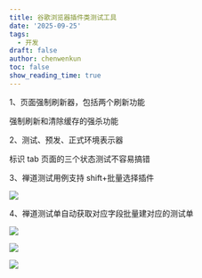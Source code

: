 ```yaml
---
title: 谷歌浏览器插件类测试工具
date: '2025-09-25'
tags:
  - 开发
draft: false
author: chenwenkun
toc: false
show_reading_time: true
---
```

1、页面强制刷新器，包括两个刷新功能

强制刷新和清除缓存的强杀功能

2、测试、预发、正式环境表示器

标识 tab 页面的三个状态测试不容易搞错

3、禅道测试用例支持 shift+批量选择插件

![](https://prod-files-secure.s3.us-west-2.amazonaws.com/c205fb54-92b2-4987-8be3-972b67d27acc/7ca8990d-2ef0-4ad6-8256-c807dbb8b3d5/image.png?X-Amz-Algorithm=AWS4-HMAC-SHA256&X-Amz-Content-Sha256=UNSIGNED-PAYLOAD&X-Amz-Credential=ASIAZI2LB466RXUU4KOF%2F20251019%2Fus-west-2%2Fs3%2Faws4_request&X-Amz-Date=20251019T121839Z&X-Amz-Expires=3600&X-Amz-Security-Token=IQoJb3JpZ2luX2VjECgaCXVzLXdlc3QtMiJHMEUCIFkzKXRgZUeXiHZ9JHh0e9htebU6jUuuHoN6qmGm8JXMAiEAhP48uD3A3tPV6jANCUQxhEiof9npgxp6GdPgrn7BnwkqiAQI0f%2F%2F%2F%2F%2F%2F%2F%2F%2F%2FARAAGgw2Mzc0MjMxODM4MDUiDKkajuItSPc%2BUpEuwircA%2FFuxju%2FuEhdbeIAVzjB9qTULAj5KlGaJeW0kM2RQLBNG%2BcTs2t1Uh%2FrLz3IkatIsoIzF%2B0YJQOSRddXODJVk0fCKl85gg7uMGJPPtiNxtIQhEQ6DFNb0hjacuHoxdEsHbbCkFEoHG5BvkpPxkj5rSsf%2FVni2JMgMcMf%2BTrVsUqhQ99CLQfdIcdGfB2J8%2BO9LMOJxbU1vhc6q9sLCNWzZBoovUE676AEY0nO1lde0tJyjRUxwMP0zv%2BbCCODy3PwfCsXUHo1XjFi5kgtVJ0UU19U4dPoGOS%2BkpzHFhMy96uZcJComTUPl%2B6Lb%2Bu7OY7XyOhtbklIrvFrTCueL69TSJryziJRTJBncKhzj9ORM5ZQ78Oa7lHfxNNUHoAEfkOCp7t7gh3O4tD14%2FVgQsswk0WPpB8BmJtKQHmsJ%2BGNS%2BKT85PY3upwhg%2Br6Z0ZGJpeb47nY0Acr%2BA5h2aHl2Afr7C057oJGNvYM5fGdwnUSRVitShTuk86Xc0eIA9XG030mpzoql4n3le0UbB18FbCopo3xguDPIfdQNvlSoaqvKpQK67J1zP7IZkBAJrr1fNvpHBcDArOrE%2BmUKBoYEPwDueFJ%2FkEaFh5yCFfN0Y%2BiLL1Etr7ZobudyQGHXIlMPam0scGOqUBQh4pb8F4oPDTYuSJ4Sg6B3hDtUeBkvNHjD5qq6ub5MC6qkLa8cyWKo7d%2BPbNNeoFoYAXuZfD533AvpUwUPwJc38uW4PJndJMjppH%2BUeiIxoeAss45yf93McxtuM%2B33cO8idcfVcCd1PLuiK5blj6jiD1SAm%2FuP4X3KvLGu%2FrMfQDK3SVKkqO9DDxikYe3X70b5njBB23E0kg9k1KJDjWofBojXKO&X-Amz-Signature=18f2e6056a6f424082376e3db58cef578b7ff297a12efedd3ae183c551f4f87d&X-Amz-SignedHeaders=host&x-amz-checksum-mode=ENABLED&x-id=GetObject)

4、禅道测试单自动获取对应字段批量建对应的测试单

![](https://prod-files-secure.s3.us-west-2.amazonaws.com/c205fb54-92b2-4987-8be3-972b67d27acc/1ea39b01-dd1c-4a56-bb09-4fe87447f5c7/image.png?X-Amz-Algorithm=AWS4-HMAC-SHA256&X-Amz-Content-Sha256=UNSIGNED-PAYLOAD&X-Amz-Credential=ASIAZI2LB466RXUU4KOF%2F20251019%2Fus-west-2%2Fs3%2Faws4_request&X-Amz-Date=20251019T121839Z&X-Amz-Expires=3600&X-Amz-Security-Token=IQoJb3JpZ2luX2VjECgaCXVzLXdlc3QtMiJHMEUCIFkzKXRgZUeXiHZ9JHh0e9htebU6jUuuHoN6qmGm8JXMAiEAhP48uD3A3tPV6jANCUQxhEiof9npgxp6GdPgrn7BnwkqiAQI0f%2F%2F%2F%2F%2F%2F%2F%2F%2F%2FARAAGgw2Mzc0MjMxODM4MDUiDKkajuItSPc%2BUpEuwircA%2FFuxju%2FuEhdbeIAVzjB9qTULAj5KlGaJeW0kM2RQLBNG%2BcTs2t1Uh%2FrLz3IkatIsoIzF%2B0YJQOSRddXODJVk0fCKl85gg7uMGJPPtiNxtIQhEQ6DFNb0hjacuHoxdEsHbbCkFEoHG5BvkpPxkj5rSsf%2FVni2JMgMcMf%2BTrVsUqhQ99CLQfdIcdGfB2J8%2BO9LMOJxbU1vhc6q9sLCNWzZBoovUE676AEY0nO1lde0tJyjRUxwMP0zv%2BbCCODy3PwfCsXUHo1XjFi5kgtVJ0UU19U4dPoGOS%2BkpzHFhMy96uZcJComTUPl%2B6Lb%2Bu7OY7XyOhtbklIrvFrTCueL69TSJryziJRTJBncKhzj9ORM5ZQ78Oa7lHfxNNUHoAEfkOCp7t7gh3O4tD14%2FVgQsswk0WPpB8BmJtKQHmsJ%2BGNS%2BKT85PY3upwhg%2Br6Z0ZGJpeb47nY0Acr%2BA5h2aHl2Afr7C057oJGNvYM5fGdwnUSRVitShTuk86Xc0eIA9XG030mpzoql4n3le0UbB18FbCopo3xguDPIfdQNvlSoaqvKpQK67J1zP7IZkBAJrr1fNvpHBcDArOrE%2BmUKBoYEPwDueFJ%2FkEaFh5yCFfN0Y%2BiLL1Etr7ZobudyQGHXIlMPam0scGOqUBQh4pb8F4oPDTYuSJ4Sg6B3hDtUeBkvNHjD5qq6ub5MC6qkLa8cyWKo7d%2BPbNNeoFoYAXuZfD533AvpUwUPwJc38uW4PJndJMjppH%2BUeiIxoeAss45yf93McxtuM%2B33cO8idcfVcCd1PLuiK5blj6jiD1SAm%2FuP4X3KvLGu%2FrMfQDK3SVKkqO9DDxikYe3X70b5njBB23E0kg9k1KJDjWofBojXKO&X-Amz-Signature=c8df8f0dd7681d2c59bff9ca555b2709867c220d5884c430035ff54e75d01418&X-Amz-SignedHeaders=host&x-amz-checksum-mode=ENABLED&x-id=GetObject)

![](https://prod-files-secure.s3.us-west-2.amazonaws.com/c205fb54-92b2-4987-8be3-972b67d27acc/fa727f1d-546c-42aa-9508-d8d3d1275bcd/image.png?X-Amz-Algorithm=AWS4-HMAC-SHA256&X-Amz-Content-Sha256=UNSIGNED-PAYLOAD&X-Amz-Credential=ASIAZI2LB466RXUU4KOF%2F20251019%2Fus-west-2%2Fs3%2Faws4_request&X-Amz-Date=20251019T121839Z&X-Amz-Expires=3600&X-Amz-Security-Token=IQoJb3JpZ2luX2VjECgaCXVzLXdlc3QtMiJHMEUCIFkzKXRgZUeXiHZ9JHh0e9htebU6jUuuHoN6qmGm8JXMAiEAhP48uD3A3tPV6jANCUQxhEiof9npgxp6GdPgrn7BnwkqiAQI0f%2F%2F%2F%2F%2F%2F%2F%2F%2F%2FARAAGgw2Mzc0MjMxODM4MDUiDKkajuItSPc%2BUpEuwircA%2FFuxju%2FuEhdbeIAVzjB9qTULAj5KlGaJeW0kM2RQLBNG%2BcTs2t1Uh%2FrLz3IkatIsoIzF%2B0YJQOSRddXODJVk0fCKl85gg7uMGJPPtiNxtIQhEQ6DFNb0hjacuHoxdEsHbbCkFEoHG5BvkpPxkj5rSsf%2FVni2JMgMcMf%2BTrVsUqhQ99CLQfdIcdGfB2J8%2BO9LMOJxbU1vhc6q9sLCNWzZBoovUE676AEY0nO1lde0tJyjRUxwMP0zv%2BbCCODy3PwfCsXUHo1XjFi5kgtVJ0UU19U4dPoGOS%2BkpzHFhMy96uZcJComTUPl%2B6Lb%2Bu7OY7XyOhtbklIrvFrTCueL69TSJryziJRTJBncKhzj9ORM5ZQ78Oa7lHfxNNUHoAEfkOCp7t7gh3O4tD14%2FVgQsswk0WPpB8BmJtKQHmsJ%2BGNS%2BKT85PY3upwhg%2Br6Z0ZGJpeb47nY0Acr%2BA5h2aHl2Afr7C057oJGNvYM5fGdwnUSRVitShTuk86Xc0eIA9XG030mpzoql4n3le0UbB18FbCopo3xguDPIfdQNvlSoaqvKpQK67J1zP7IZkBAJrr1fNvpHBcDArOrE%2BmUKBoYEPwDueFJ%2FkEaFh5yCFfN0Y%2BiLL1Etr7ZobudyQGHXIlMPam0scGOqUBQh4pb8F4oPDTYuSJ4Sg6B3hDtUeBkvNHjD5qq6ub5MC6qkLa8cyWKo7d%2BPbNNeoFoYAXuZfD533AvpUwUPwJc38uW4PJndJMjppH%2BUeiIxoeAss45yf93McxtuM%2B33cO8idcfVcCd1PLuiK5blj6jiD1SAm%2FuP4X3KvLGu%2FrMfQDK3SVKkqO9DDxikYe3X70b5njBB23E0kg9k1KJDjWofBojXKO&X-Amz-Signature=67fcc112aa73ca07745b5599d2209a3301d4ac976aa6333610f8808eb0ed0574&X-Amz-SignedHeaders=host&x-amz-checksum-mode=ENABLED&x-id=GetObject)

![](https://prod-files-secure.s3.us-west-2.amazonaws.com/c205fb54-92b2-4987-8be3-972b67d27acc/2a374ca8-3be3-4978-8ee1-2331f1db0267/image.png?X-Amz-Algorithm=AWS4-HMAC-SHA256&X-Amz-Content-Sha256=UNSIGNED-PAYLOAD&X-Amz-Credential=ASIAZI2LB466RXUU4KOF%2F20251019%2Fus-west-2%2Fs3%2Faws4_request&X-Amz-Date=20251019T121839Z&X-Amz-Expires=3600&X-Amz-Security-Token=IQoJb3JpZ2luX2VjECgaCXVzLXdlc3QtMiJHMEUCIFkzKXRgZUeXiHZ9JHh0e9htebU6jUuuHoN6qmGm8JXMAiEAhP48uD3A3tPV6jANCUQxhEiof9npgxp6GdPgrn7BnwkqiAQI0f%2F%2F%2F%2F%2F%2F%2F%2F%2F%2FARAAGgw2Mzc0MjMxODM4MDUiDKkajuItSPc%2BUpEuwircA%2FFuxju%2FuEhdbeIAVzjB9qTULAj5KlGaJeW0kM2RQLBNG%2BcTs2t1Uh%2FrLz3IkatIsoIzF%2B0YJQOSRddXODJVk0fCKl85gg7uMGJPPtiNxtIQhEQ6DFNb0hjacuHoxdEsHbbCkFEoHG5BvkpPxkj5rSsf%2FVni2JMgMcMf%2BTrVsUqhQ99CLQfdIcdGfB2J8%2BO9LMOJxbU1vhc6q9sLCNWzZBoovUE676AEY0nO1lde0tJyjRUxwMP0zv%2BbCCODy3PwfCsXUHo1XjFi5kgtVJ0UU19U4dPoGOS%2BkpzHFhMy96uZcJComTUPl%2B6Lb%2Bu7OY7XyOhtbklIrvFrTCueL69TSJryziJRTJBncKhzj9ORM5ZQ78Oa7lHfxNNUHoAEfkOCp7t7gh3O4tD14%2FVgQsswk0WPpB8BmJtKQHmsJ%2BGNS%2BKT85PY3upwhg%2Br6Z0ZGJpeb47nY0Acr%2BA5h2aHl2Afr7C057oJGNvYM5fGdwnUSRVitShTuk86Xc0eIA9XG030mpzoql4n3le0UbB18FbCopo3xguDPIfdQNvlSoaqvKpQK67J1zP7IZkBAJrr1fNvpHBcDArOrE%2BmUKBoYEPwDueFJ%2FkEaFh5yCFfN0Y%2BiLL1Etr7ZobudyQGHXIlMPam0scGOqUBQh4pb8F4oPDTYuSJ4Sg6B3hDtUeBkvNHjD5qq6ub5MC6qkLa8cyWKo7d%2BPbNNeoFoYAXuZfD533AvpUwUPwJc38uW4PJndJMjppH%2BUeiIxoeAss45yf93McxtuM%2B33cO8idcfVcCd1PLuiK5blj6jiD1SAm%2FuP4X3KvLGu%2FrMfQDK3SVKkqO9DDxikYe3X70b5njBB23E0kg9k1KJDjWofBojXKO&X-Amz-Signature=1766d5036ca2e01af76915f9e43e02cc19ce6b9b327b2860e1e42a46c81a4c67&X-Amz-SignedHeaders=host&x-amz-checksum-mode=ENABLED&x-id=GetObject)

